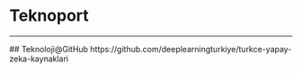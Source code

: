 # Teknoport
<hr>
## Teknoloji@GitHub
https://github.com/deeplearningturkiye/turkce-yapay-zeka-kaynaklari
